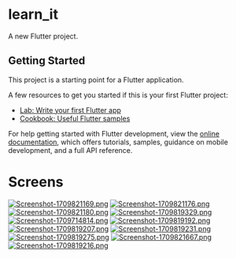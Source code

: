 # learn_it

A new Flutter project.

## Getting Started

This project is a starting point for a Flutter application.

A few resources to get you started if this is your first Flutter project:

- [Lab: Write your first Flutter app](https://docs.flutter.dev/get-started/codelab)
- [Cookbook: Useful Flutter samples](https://docs.flutter.dev/cookbook)

For help getting started with Flutter development, view the
[online documentation](https://docs.flutter.dev/), which offers tutorials,
samples, guidance on mobile development, and a full API reference.
# Screens

[![Screenshot-1709821169.png](https://i.postimg.cc/rpGm721x/Screenshot-1709821169.png)](https://postimg.cc/hJjc7w3t)
[![Screenshot-1709821176.png](https://i.postimg.cc/J00zyy95/Screenshot-1709821176.png)](https://postimg.cc/CnygXKMR)
[![Screenshot-1709821180.png](https://i.postimg.cc/65Dp3pzC/Screenshot-1709821180.png)](https://postimg.cc/4mQg2ZD3)
[![Screenshot-1709819329.png](https://i.postimg.cc/qgfHkz0R/Screenshot-1709819329.png)](https://postimg.cc/sGJNmfMd)
[![Screenshot-1709714814.png](https://i.postimg.cc/mgz1Xnpy/Screenshot-1709714814.png)](https://postimg.cc/ZWmq0wSW)
[![Screenshot-1709819192.png](https://i.postimg.cc/gJQ2Zcm9/Screenshot-1709819192.png)](https://postimg.cc/R61mrBWG)
[![Screenshot-1709819207.png](https://i.postimg.cc/7YgZ5yRc/Screenshot-1709819207.png)](https://postimg.cc/7fZkRjwM)
[![Screenshot-1709819231.png](https://i.postimg.cc/SxdQGfkf/Screenshot-1709819231.png)](https://postimg.cc/jDWrxNWD)
[![Screenshot-1709819275.png](https://i.postimg.cc/XvDVRNZZ/Screenshot-1709819275.png)](https://postimg.cc/McV2RSmx)
[![Screenshot-1709821667.png](https://i.postimg.cc/htTP7R36/Screenshot-1709821667.png)](https://postimg.cc/0z5qLFv0)
[![Screenshot-1709819216.png](https://i.postimg.cc/fTjMwftQ/Screenshot-1709819216.png)](https://postimg.cc/bsJ7gb9m)


